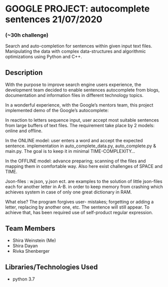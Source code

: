 # GOOGLE PROJECT: autocomplete sentences 21/07/2020
### (~30h challenge)

Search and auto-completion for sentences within given input text files. Manipulating the data
with complex data-structures and algorithmic optimizations using Python and C++.

## Description

With the purpose to improve search engine users experience, 
the development team decided to enable sentences autocomplete from blogs,
documentation and information files in different technology topics.

In a wonderful experience, with the Google’s mentors team, 
this project implemented demo of the Google’s autocomplete: 

In reaction to letters sequence input,
user accept most suitable sentences from large buffers of text files. 
The requirement take place by 2 models: online and offline. 

In the ONLINE model: user enters a word and accept the expected sentence.
implementation in auto_complete_data.py, auto_complete.py & main.py. 
The goal is to keep it in minimal TIME-COMPLEXITY…

In the OFFLINE model: advance preparing; 
scanning of the files and mapping them in comfortable way. 
Also here exist challenges of SPACE and TIME.

Json-files : w.json, y.json ect. are examples to the solution of little json-files each for another letter in A-B. 
in order  to keep memory from crashing which achieves system in case of only one great dictionary in RAM.

What else? The program forgives user- mistakes; 
forgetting or adding a letter, replacing by another one, etc. The sentence will still appear.
To achieve that, has been required use of self-product regular expression.

## Team Members
* Shira Weinstein (Me)
* Shira Dayan
* Rivka Shenberger

## Libraries/Technologies Used
* python 3.7




